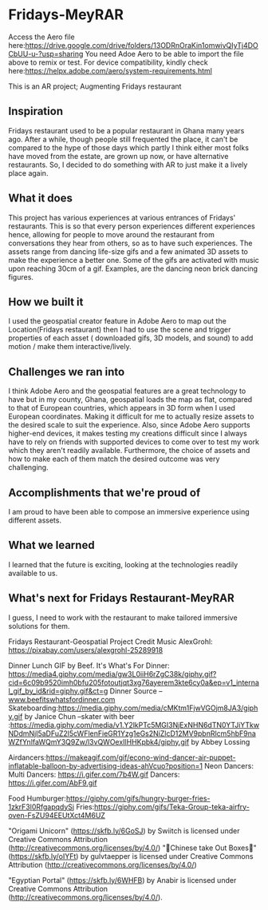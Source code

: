 # Fridays-MeyRAR
Access the Aero file here:https://drive.google.com/drive/folders/13ODRnOraKin1omwivQIyTj4DOCbUU-u-?usp=sharing
You need Adoe Aero to be able to import the file above to remix or test.
For device compatibility, kindly check here:https://helpx.adobe.com/aero/system-requirements.html


This is an AR project; Augmenting Fridays restaurant
## Inspiration
Fridays restaurant used to be a popular restaurant in Ghana many years ago.
After a while, though people still frequented the place, it can't be compared to the hype of those days which partly I think either most folks have moved from the estate, are grown up now, or have alternative restaurants.
So, I decided to do something with AR to just make it a lively place again.

## What it does
This project has various experiences at various entrances of Fridays' restaurants. This is so that every person experiences different experiences hence, allowing for people to move around the restaurant from conversations they hear from others, so as to have such experiences.
The assets range from dancing life-size gifs and a few animated 3D assets to make the experience a better one.
Some of the gifs are activated with music upon reaching 30cm of a gif. Examples, are the dancing neon brick dancing figures.

## How we built it
I used the geospatial creator feature in Adobe Aero to map out the Location(Fridays restaurant) then I had to use the scene and trigger properties of each asset ( downloaded gifs, 3D models, and sound) to add motion / make them interactive/lively.

## Challenges we ran into
I think Adobe Aero and the geospatial features are a great technology to have but in my county, Ghana, geospatial loads the map as flat, compared to that of European countries, which appears in 3D form when I used European coordinates. Making it difficult for me to actually resize assets to the desired scale to suit the experience.
Also, since Adobe Aero supports higher-end devices, it makes testing my creations difficult since I always have to rely on friends with supported devices to come over to test my work which they aren't readily available.
Furthermore, the choice of assets and how to make each of them match the desired outcome was very challenging.

## Accomplishments that we're proud of
I am proud to have been able to compose an immersive experience using different assets.

## What we learned
I learned that the future is exciting, looking at the technologies readily available to us.

## What's next for Fridays Restaurant-MeyRAR
I guess, I need to work with the restaurant to make tailored immersive solutions for them.

Fridays Restaurant-Geospatial Project
Credit
Music
AlexGrohl: https://pixabay.com/users/alexgrohl-25289918
 
Dinner Lunch GIF by Beef. It's What's For Dinner: https://media4.giphy.com/media/gw3L0iiH6rZgC38k/giphy.gif?cid=6c09b9520imh0bfu205fotoutjqt3xg76ayerem3kte6cy0a&ep=v1_internal_gif_by_id&rid=giphy.gif&ct=g   Dinner Source – www.beefitswhatsfordinner.com
Skateboarding:https://media.giphy.com/media/cMKtm1FjwVGOjm8JA3/giphy.gif by Janice Chun
–skater with beer :https://media.giphy.com/media/v1.Y2lkPTc5MGI3NjExNHN6dTN0YTJiYTkwNDdmNjI5aDFuZ2l5cWFlenFieGR1Yzg1eGs2NiZlcD12MV9pbnRlcm5hbF9naWZfYnlfaWQmY3Q9Zw/l3vQWOexIlHHKpbk4/giphy.gif   by Abbey Lossing
 
Airdancers:https://makeagif.com/gif/econo-wind-dancer-air-puppet-inflatable-balloon-by-advertising-ideas-ahVcuo?position=1
Neon Dancers:
Multi Dancers: https://i.gifer.com/7b4W.gif
Dancers: https://i.gifer.com/AbF9.gif
 
Food
Humburger:https://giphy.com/gifs/hungry-burger-fries-1zkrF3l0RfgapqdySj
Fries:https://giphy.com/gifs/Teka-Group-teka-airfry-oven-FsZU94EEUtXct4M6UZ

"Origami Unicorn" (https://skfb.ly/6GoSJ) by Swiitch is licensed under Creative Commons Attribution (http://creativecommons.org/licenses/by/4.0/)
"🥡Chinese take Out Boxes🥡" (https://skfb.ly/oIYFt) by gulvtaepper is licensed under Creative Commons Attribution (http://creativecommons.org/licenses/by/4.0/)

"Egyptian Portal" (https://skfb.ly/6WHFB) by Anabir is licensed under Creative Commons Attribution (http://creativecommons.org/licenses/by/4.0/).

 
 
 
 
 


